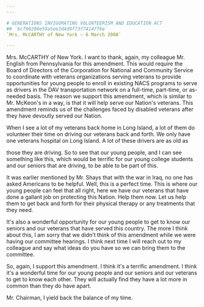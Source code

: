 ```yaml
---
---

# GENERATIONS INVIGORATING VOLUNTEERISM AND EDUCATION ACT
## `6cf90200e59a5ee3d4d9f73f74147f6e`
`Mrs. McCARTHY of New York — 6 March 2008`

---
```



Mrs. McCARTHY of New York. I want to thank, again, my colleague Mr. 
English from Pennsylvania for this amendment. This would require the 
Board of Directors of the Corporation for National and Community 
Service to coordinate with veterans organizations serving veterans to 
provide opportunities for young people to enroll in existing NACS 
programs to serve as drivers in the DAV transportation network on a 
full-time, part-time, or as-needed basis. The reason we support this 
amendment, which is similar to Mr. McKeon's in a way, is that it will 
help serve our Nation's veterans. This amendment reminds us of the 
challenges faced by disabled veterans after they have devoutly served 
our Nation.

When I see a lot of my veterans back home in Long Island, a lot of 
them do volunteer their time on driving our veterans back and forth. We 
only have one veterans hospital on Long Island. A lot of these drivers 
are as old as


those they are driving. So to see that our young people, and I can see 
something like this, which would be terrific for our young college 
students and our seniors that are driving, to be able to be part of 
this.

It was earlier mentioned by Mr. Shays that with the war in Iraq, no 
one has asked Americans to be helpful. Well, this is a perfect time. 
This is where our young people can feel that all right, here we have 
our veterans that have done a gallant job on protecting this Nation. 
Help them now. Let us help them to get back and forth for their 
physical therapy or any treatments that they need.

It's also a wonderful opportunity for our young people to get to know 
our seniors and our veterans that have served this country. The more I 
think about this, I am sorry that we didn't think of this amendment 
while we were having our committee hearings. I think next time I will 
reach out to my colleague and say what ideas do you have so we can 
bring them to the committee.

So, again, I support this amendment. I think it's a terrific 
amendment. I think it's a wonderful time for our young people and our 
seniors and our veterans to get to know each other. They will actually 
find they have a lot more in common than they do have apart.

Mr. Chairman, I yield back the balance of my time.